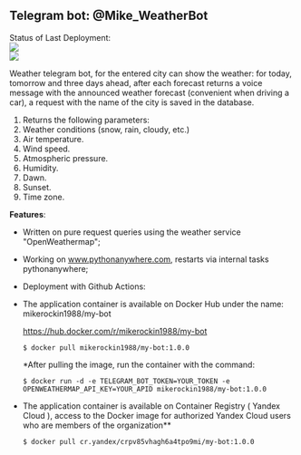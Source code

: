 
## Telegram bot: @Mike_WeatherBot
Status of Last Deployment:<br>
<img src="https://github.com/mikerockin/weather_bot/workflows/Deploy to PythonAnywhere/badge.svg? branch=main"><br>
<a href="https://codeclimate.com/github/mikerockin/My_Weather_Bot/maintainability"><img src="https://api.codeclimate.com/v1/badges/400b3120991f564ffe77/maintainability" /></a>

Weather telegram bot, for the entered city can show the weather: for today, tomorrow and three days ahead,
after each forecast returns a voice message with the announced weather forecast (convenient when driving a car),
a request with the name of the city is saved in the database.

1. Returns the following parameters:
2. Weather conditions (snow, rain, cloudy, etc.)
3. Air temperature.
4. Wind speed.
5. Atmospheric pressure.
6. Humidity.
7. Dawn.
8. Sunset.
9. Time zone.

**Features**:
- Written on pure request queries using the weather service "OpenWeathermap";
- Working on www.pythonanywhere.com, restarts via internal tasks pythonanywhere;
- Deployment with Github Actions:
- The application container is available on Docker Hub under the name: mikerockin1988/my-bot

  https://hub.docker.com/r/mikerockin1988/my-bot
  
      $ docker pull mikerockin1988/my-bot:1.0.0
  *After pulling the image, run the container with the command:
  
      $ docker run -d -e TELEGRAM_BOT_TOKEN=YOUR_TOKEN -e OPENWEATHERMAP_API_KEY=YOUR_APID mikerockin1988/my-bot:1.0.0
- The application container is available on Container Registry ( Yandex Cloud ), access to the Docker image for authorized Yandex Cloud users who are members of the organization**

      $ docker pull cr.yandex/crpv85vhagh6a4tpo9mi/my-bot:1.0.0
